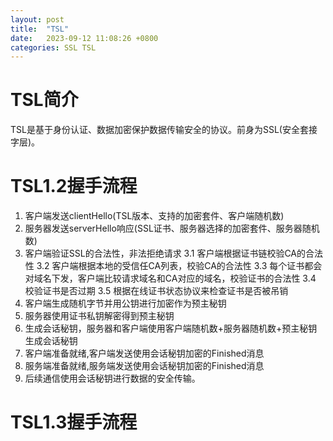 ```yaml
---
layout: post
title:  "TSL"
date:   2023-09-12 11:08:26 +0800
categories: SSL TSL 
---
```

# TSL简介
TSL是基于身份认证、数据加密保护数据传输安全的协议。前身为SSL(安全套接字层)。
# TSL1.2握手流程
1. 	客户端发送clientHello(TSL版本、支持的加密套件、客户端随机数)
2. 	服务器发送serverHello响应(SSL证书、服务器选择的加密套件、服务器随机数)
3. 	客户端验证SSL的合法性，非法拒绝请求
    3.1 客户端根据证书链校验CA的合法性
    3.2 客户端根据本地的受信任CA列表，校验CA的合法性
    3.3 每个证书都会对域名下发，客户端比较请求域名和CA对应的域名，校验证书的合法性
    3.4 校验证书是否过期
    3.5	根据在线证书状态协议来检查证书是否被吊销
4. 	客户端生成随机字节并用公钥进行加密作为预主秘钥
5. 	服务器使用证书私钥解密得到预主秘钥
6.	生成会话秘钥，服务器和客户端使用客户端随机数+服务器随机数+预主秘钥生成会话秘钥
7.	客户端准备就绪,客户端发送使用会话秘钥加密的Finished消息
8.	服务端准备就绪,服务端发送使用会话秘钥加密的Finished消息
9.	后续通信使用会话秘钥进行数据的安全传输。

# TSL1.3握手流程

